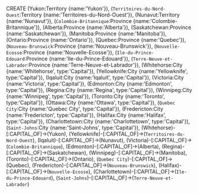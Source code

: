 CREATE
(Yukon:Territory {name:'Yukon'}),
(`Territoires-du-Nord-Ouest`:Territory {name:'Territoires-du-Nord-Ouest'}),
(Nunavut:Territory {name:'Nunavut'}),
(`Colombie-Britannique`:Province {name:'Colombie-Britannique'}),
(Alberta:Province {name:'Alberta'}),
(Saskatchewan:Province {name:'Saskatchewan'}),
(Manitoba:Province {name:'Manitoba'}),
(Ontario:Province {name:'Ontario'}),
(Quebec:Province {name:'Quebec'}),
(`Nouveau-Brunswick`:Province {name:'Nouveau-Brunswick'}),
(`Nouvelle-Ecosse`:Province {name:'Nouvelle-Ecosse'}),
(`Ile-du-Prince-Edouard`:Province {name:'Ile-du-Prince-Edouard'}),
(`Terre-Neuve-et-Labrador`:Province {name:'Terre-Neuve-et-Labrador'}),
(Whitehorse:City {name:'Whitehorse', type:'Capital'}),
(Yellowknife:City {name:'Yellowknife', type:'Capital'}),
(Iqaluit:City {name:'Iqaluit', type:'Capital'}),
(Victoria:City {name:'Victoria', type:'Capital'}),
(Edmonton:City {name:'Edmonton', type:'Capital'}),
(Regina:City {name:'Regina', type:'Capital'}),
(Winnipeg:City {name:'Winnipeg', type:'Capital'}),
(Toronto:City {name:'Toronto', type:'Capital'}),
(Ottawa:City {name:'Ottawa', type:'Capital'}),
(`Quebec City`:City {name:'Quebec City', type:'Capital'}),
(Fredericton:City {name:'Fredericton', type:'Capital'}),
(Halifax:City {name:'Halifax', type:'Capital'}),
(Charlottetown:City {name:'Charlottetown', type:'Capital'}),
(`Saint-Johns`:City {name:'Saint-Johns', type:'Capital'}),
(Whitehorse)-[:CAPITAL_OF]->(Yukon),
(Yellowknife)-[:CAPITAL_OF]->(`Territoires-du-Nord-Ouest`),
(Iqaluit)-[:CAPITAL_OF]->(Nunavut),
(Victoria)-[:CAPITAL_OF]->(`Colombie-Britannique`),
(Edmonton)-[:CAPITAL_OF]->(Alberta),
(Regina)-[:CAPITAL_OF]->(Saskatchewan),
(Winnipeg)-[:CAPITAL_OF]->(Manitoba),
(Toronto)-[:CAPITAL_OF]->(Ontario),
(`Quebec City`)-[:CAPITAL_OF]->(Quebec),
(Fredericton)-[:CAPITAL_OF]->(`Nouveau-Brunswick`),
(Halifax)-[:CAPITAL_OF]->(`Nouvelle-Ecosse`),
(Charlottetown)-[:CAPITAL_OF]->(`Ile-du-Prince-Edouard`),
(`Saint-Johns`)-[:CAPITAL_OF]->(`Terre-Neuve-et-Labrador`)
